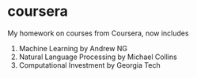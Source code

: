 coursera
========

My homework on courses from Coursera, now includes

1. Machine Learning by Andrew NG
2. Natural Language Processing by Michael Collins 
3. Computational Investment by Georgia Tech
